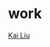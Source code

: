 # work
<script type="text/javascript" src="https://platform.linkedin.com/badges/js/profile.js" async defer></script>

<div class="LI-profile-badge"  data-version="v1" data-size="medium" data-locale="en_US" data-type="horizontal" data-theme="light" data-vanity="kailiu2020"><a class="LI-simple-link" href='https://www.linkedin.com/in/kailiu2020?trk=profile-badge'>Kai Liu</a></div>
